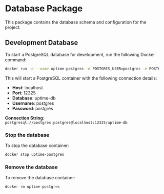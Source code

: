 # Database Package

This package contains the database schema and configuration for the project.

## Development Database

To start a PostgreSQL database for development, run the following Docker command:

```bash
docker run -d --name uptime-postgres -e POSTGRES_USER=postgres -e POSTGRES_PASSWORD=postgres -e POSTGRES_DB=uptime-db -p 12325:5432 postgres:latest
```

This will start a PostgreSQL container with the following connection details:

- **Host**: localhost
- **Port**: 12325
- **Database**: uptime-db
- **Username**: postgres
- **Password**: postgres

**Connection String**: `postgresql://postgres:postgres@localhost:12325/uptime-db`

### Stop the database

To stop the database container:

```bash
docker stop uptime-postgres
```

### Remove the database

To remove the database container:

```bash
docker rm uptime-postgres
```
